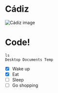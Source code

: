 # Cádiz
![Cádiz image](https://github.com/Exp-Communicate-Using-Markdown-Cohort-1/series-communicate-using-markdown-x9lui/assets/91840014/e08bb4e7-a8b6-4757-b62a-4ce9a61836e7)

# Code!
```
ls
Desktop Documents Temp
```

- [x] Wake up
- [x] Eat
- [ ] Sleep
- [ ] Go shopping
